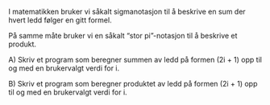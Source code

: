 I matematikken bruker vi såkalt sigmanotasjon til å beskrive en sum der hvert ledd følger en gitt formel.

På samme måte bruker vi en såkalt “stor pi”-notasjon til å beskrive et produkt.

A) Skriv et program som beregner summen av ledd på formen (2i + 1) opp til og med en brukervalgt verdi for i.

B) Skriv et program som beregner produktet av ledd på formen (2i + 1) opp til og med en brukervalgt verdi for i.
